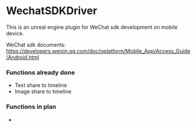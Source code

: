 # WechatSDKDriver

This is an unreal engine plugin for WeChat sdk development on mobile device.

WeChat sdk documents: https://developers.weixin.qq.com/doc/oplatform/Mobile_App/Access_Guide/Android.html

###  Functions already done

- Text share to timeline
- Image share to timeline

###  Functions in plan
- 
